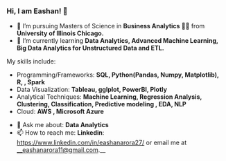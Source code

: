 
### Hi, I am Eashan! 👋
- 🔭 I’m pursuing Masters of Science in __Business Analytics__ 👨‍🎓 from __University of Illinois Chicago.__<br>
- 🌱 I’m currently learning __Data Analytics, Advanced Machine Learning, Big Data Analytics for Unstructured Data and ETL.__<br>

My skills include:

* Programming/Frameworks:  __SQL, Python(Pandas, Numpy, Matplotlib), R, , Spark__ <br>
* Data Visualization: __Tableau, gglplot, PowerBI, Plotly__ <br>
* Analytical Techniques: __Machine Learning, Regression Analysis, Clustering, Classification, Predictive modeling , EDA, NLP__ <br>
* Cloud: __AWS , Microsoft Azure__<br>
- 💬 Ask me about: __Data Analytics__
- 📫 How to reach me:  __Linkedin__: https://www.linkedin.com/in/eashanarora27/ or email me at __eashanarora11@gmail.com.__



